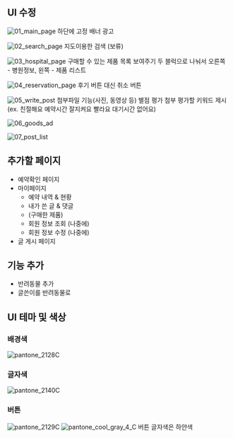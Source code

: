 ## UI 수정
![01_main_page](https://user-images.githubusercontent.com/50352883/114008201-f3f26000-989c-11eb-857a-40c2404ca29f.png)
하단에 고정 배너 광고



![02_search_page](https://user-images.githubusercontent.com/50352883/114008268-079dc680-989d-11eb-8bde-2b2fb9e9655c.png)
지도이용한 검색 (보류)



![03_hospital_page](https://user-images.githubusercontent.com/50352883/114008278-0b314d80-989d-11eb-9ba8-a04090d7c71e.png)
구매할 수 있는 제품 목록 보여주기
두 블럭으로 나눠서 오른쪽 - 병원정보, 왼쪽 - 제품 리스트



![04_reservation_page](https://user-images.githubusercontent.com/50352883/114008524-4af83500-989d-11eb-84c3-cab83b6273ea.png)
후기 버튼 대신 취소 버튼



![05_write_post](https://user-images.githubusercontent.com/50352883/114008575-577c8d80-989d-11eb-8b95-7a380acc0911.png)
첨부파일 기능(사진, 동영상 등)
별점 평가 첨부
평가할 키워드 제시(ex. 친절해요 예약시간 잘지켜요 빨라요 대기시간 없어요)



![06_goods_ad](https://user-images.githubusercontent.com/50352883/114008681-7549f280-989d-11eb-861a-c01a3c5863e8.png)

![07_post_list](https://user-images.githubusercontent.com/50352883/114008688-7713b600-989d-11eb-8e18-a304441f8533.png)


## 추가할 페이지

- 예약확인 페이지
- 마이페이지
    - 예약 내역 & 현황
    - 내가 쓴 글 & 댓글
    - (구매한 제품)
    - 회원 정보 조회 (나중에)
    - 회원 정보 수정 (나중에)
- 글 게시 페이지

## 기능 추가

- 반려동물 추가
- 글쓴이를 반려동물로

## UI 테마 및 색상

### 배경색

![pantone_2128C](https://user-images.githubusercontent.com/50352883/114009052-c78b1380-989d-11eb-9707-bc40e1e85465.png)

### 글자색

![pantone_2140C](https://user-images.githubusercontent.com/50352883/114009086-cd80f480-989d-11eb-91f1-2c7422de0565.png)

### 버튼

![pantone_2129C](https://user-images.githubusercontent.com/50352883/114009221-eb4e5980-989d-11eb-89cf-a995245313b8.png)
![pantone_cool_gray_4_C](https://user-images.githubusercontent.com/50352883/114009227-ed181d00-989d-11eb-8b77-5070dbc8074d.png)
버튼 글자색은 하얀색
